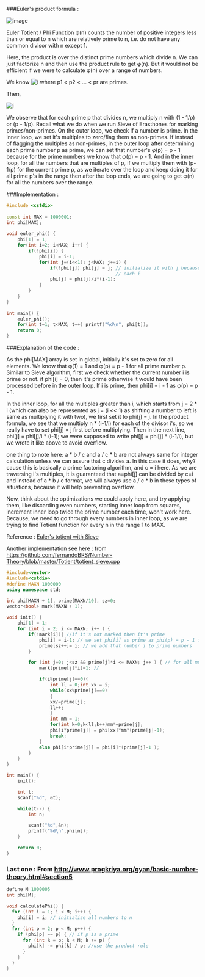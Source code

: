 ###Euler's product formula : 

![image](http://1.bp.blogspot.com/-KC-rhVEztZY/US5LZ7tLRmI/AAAAAAAAAWg/hmI9Z058TQg/s320/Capture.PNG)

Euler Totient / Phi Function φ(n) counts the number of positive integers less than or equal to n
which are relatively prime to n, i.e. do not have any common divisor with n except 1.

Here, the product is over the distinct prime numbers which divide n. We can just factorize n and then use the product 
rule to get φ(n). But it would not be efficient if we were to calculate φ(n) over a range of numbers.

We know ![i](https://i2.wp.com/upload.wikimedia.org/math/c/2/3/c234d6e919edb2e0b29b0ddeef6ab0e2.png) 
where p1 < p2 < … < pr are primes.

Then,

![i](https://i2.wp.com/upload.wikimedia.org/math/e/2/4/e245f7fb4bef4ab2209d7b3a70aa7413.png)


We observe that for each prime p that divides n, we multiply n with (1 - 1/p) or (p - 1/p). Recall what we do when
we run Sieve of Erasthones for marking primes/non-primes. On the outer loop, we check if a number is prime. In the 
inner loop, we set it's multiples to zero/flag them as non-primes. If instead of flagging the multiples as non-primes, in
the outer loop after determining each prime number p as prime, we can set that number's  φ(p) = p - 1 because for the 
prime numbers we know that φ(p) = p - 1. And in the inner loop, for all the numbers that are multiples of p, if we multiply 
them with (p-1/p) for the current prime p, as we iterate over the loop and keep doing it for all prime p's in the range
then after the loop ends, we are going to get φ(n) for all the numbers over the range.

###Implementation :

```C++
#include <cstdio>
 
const int MAX = 1000001;
int phi[MAX];
 
void euler_phi() {
    phi[1] = 1;
    for(int i=2; i<MAX; i++) {
        if(!phi[i]) {
            phi[i] = i-1;
            for(int j=(i<<1); j<MAX; j+=i) {
                if(!phi[j]) phi[j] = j; // initialize it with j because in the product formula we multiply n*(i-1/i) for
                                        // each i
                phi[j] = phi[j]/i*(i-1);
            }
        }
    }
}
 
int main() {
    euler_phi();
    for(int t=1; t<MAX; t++) printf("%d\n", phi[t]);
    return 0;
}
```

###Explanation of the code :

As the phi[MAX] array is set in global, initially it's set to zero for all elements. We know that φ(1) = 1 and 
φ(p) = p - 1 for all prime number p. Similar to Sieve algorithm, first we check whether the current number i is prime or not.
if phi[i] = 0, then it's prime otherwise it would have been processed before in the outer loop. If i is prime, then 
phi[i] = i - 1 as φ(p) = p - 1.

In the inner loop, for all the multiples greater than i, which starts from j = 2 * i (which can also be represented as 
j = (i << 1) as shifting a number to left is same as multiplying it with two), we first set it to phi[j] = j.
In the product formula, we see that we multiply n * (i-1/i) for each of the divisor i's, so we really have to set 
phi[j] = j first before multiplying. Then in the next line, phi[j] = phi[j]/i * (i-1); we were supposed to
write phi[j] = phi[j] * (i-1/i), but we wrote it like above to avoid overflow.

one thing to note here: a * b / c and a / c * b are not always same for integer calculation
unless we can assure that c divides a. In this case it does, why? cause this is basically a prime factoring algorithm, 
and c = i here. As we are traversing i's multiples, it is guaranteed that a=phi[j] can be divided by c=i and 
instead of a * b / c format, we will always use a / c * b in these types of situations, because it will help 
preventing overflow.

Now, think about the optimizations we could apply here, and try applying them, like discarding even numbers, 
starting inner loop from squares, increment inner loop twice the prime number each time, won't work here. 
Because, we need to go through every numbers in inner loop, as we are trying to find Totient function for every n 
in the range 1 to MAX.

Reference : [Euler's totient with Sieve](http://zobayer.blogspot.com/2013/02/euler-totient-function.html)

Another implementation see here : from https://github.com/fernandoBRS/Number-Theory/blob/master/Totient/totient_sieve.cpp

```C++
#include<vector>
#include<cstdio>
#define MAXN 1000000
using namespace std;

int phi[MAXN + 1], prime[MAXN/10], sz=0;
vector<bool> mark(MAXN + 1);

void init() {
    phi[1] = 1;
    for (int i = 2; i <= MAXN; i++ ) {
        if(!mark[i]){ //if it's not marked then it's prime
            phi[i] = i-1; // we set phi[i] as prime as phi(p) = p - 1 for prime number p
            prime[sz++]= i; // we add that number i to prime numbers
        }

        for (int j=0; j<sz && prime[j]*i <= MAXN; j++ ) { // for all multiples of i
            mark[prime[j]*i]=1; // 

            if(i%prime[j]==0){
                int ll = 0;int xx = i;
                while(xx%prime[j]==0)
                {
                xx/=prime[j];
                ll++;
                }
                int mm = 1;
                for(int k=0;k<ll;k++)mm*=prime[j];
                phi[i*prime[j]] = phi[xx]*mm*(prime[j]-1);
                break;
            }
            else phi[i*prime[j]] = phi[i]*(prime[j]-1 ); 
        }
    }
}

int main() {
    init();

    int t;
    scanf("%d", &t);

    while(t--) {
        int n;

        scanf("%d",&n);
        printf("%d\n",phi[n]);
    }

    return 0;
}
```


### Last one : From http://www.progkriya.org/gyan/basic-number-theory.html#section5

```C++
define M 1000005
int phi[M];

void calculatePhi() {
  for (int i = 1; i < M; i++) {
    phi[i] = i; // initialize all numbers to n
  }
  for (int p = 2; p < M; p++) {
    if (phi[p] == p) { // if p is a prime
      for (int k = p; k < M; k += p) { 
        phi[k] -= phi[k] / p; //use the product rule
      }
    }
  }
}
```
